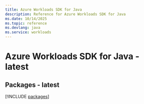 ```yaml
---
title: Azure Workloads SDK for Java
description: Reference for Azure Workloads SDK for Java
ms.date: 10/14/2025
ms.topic: reference
ms.devlang: java
ms.service: workloads
---
```

# Azure Workloads SDK for Java - latest
## Packages - latest
[!INCLUDE [packages](workloads-index.md)]
